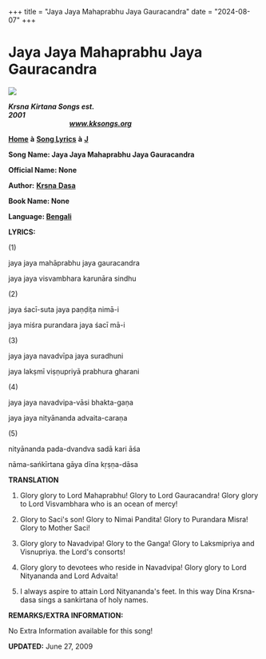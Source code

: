 +++
title = "Jaya Jaya Mahaprabhu Jaya Gauracandra"
date = "2024-08-07"
+++

# Jaya Jaya Mahaprabhu Jaya Gauracandra
**[![](http://kksongs.org/image_files/image002.jpg)](http://kksongs.org/)**

**_Krsna_** **_Kirtana Songs est. 2001_**                                                                                                                                                      **_www.kksongs.org_**

**[Home](http://kksongs.org/)** **à** **[Song Lyrics](http://kksongs.org/lyrics.html)** **à** **[J](http://kksongs.org/songs/song_j.html)**

**Song Name: Jaya Jaya Mahaprabhu Jaya Gauracandra**

**Official Name: None**

**Author:** [**Krsna** **Dasa**](http://kksongs.org/authors/list/krsnadasa.html)

**Book Name: None**

**Language: [Bengali](http://kksongs.org/language/list/bengali.html)**

**LYRICS:**

(1)

jaya jaya mahāprabhu jaya gauracandra

jaya jaya visvambhara karunāra sindhu

(2)

jaya śacī-suta jaya paṇḍiṭa nimā-i

jaya miśra purandara jaya śacī mā-i

(3)

jaya jaya navadvīpa jaya suradhuni

jaya lakṣmī viṣṇupriyā prabhura gharani

(4)

jaya jaya navadvipa-vāsi bhakta-gaṇa

jaya jaya nityānanda advaita-caraṇa

(5)

nityānanda pada-dvandva sadā kari āśa

nāma-sańkīrtana gāya dīna kṛṣṇa-dāsa

**TRANSLATION**

1) Glory glory to Lord Mahaprabhu! Glory to Lord Gauracandra! Glory glory to Lord Visvambhara who is an ocean of mercy!

2) Glory to Saci's son! Glory to Nimai Pandita! Glory to Purandara Misra! Glory to Mother Saci!

3) Glory glory to Navadvipa! Glory to the Ganga! Glory to Laksmipriya and Visnupriya. the Lord's consorts!

4) Glory glory to devotees who reside in Navadvipa! Glory glory to Lord Nityananda and Lord Advaita!

5) I always aspire to attain Lord Nityananda's feet. In this way Dina Krsna-dasa sings a sankirtana of holy names.

**REMARKS/EXTRA INFORMATION:**

No Extra Information available for this song!

**UPDATED:** June 27, 2009